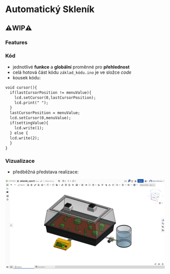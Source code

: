 # Automatický Skleník
## ⚠️WIP⚠️
### Features
### Kód
- jednotlivé **funkce** a **globální** proměnné pro **přehlednost**
- celá hotová část kódu `základ_kódu.ino` je ve složce *code*
- kousek kódu:

```
void cursor(){
  if(lastCursorPosition != menuValue){
    lcd.setCursor(0,lastCursorPosition);
    lcd.print(" ");
  }
  lastCursorPosition = menuValue;
  lcd.setCursor(0,menuValue);               
  if(settingValue){
    lcd.write(1);
  } else {
  lcd.write(2);
  }
}

```
### Vizualizace
- předběžná představa realizace:

<p align="center">
<img src="https://github.com/vacmor119/Automatic-Greenhouse/blob/main/images/vizualizace/pohled1.png" alt="Example Image" width="700"/>
</p>

